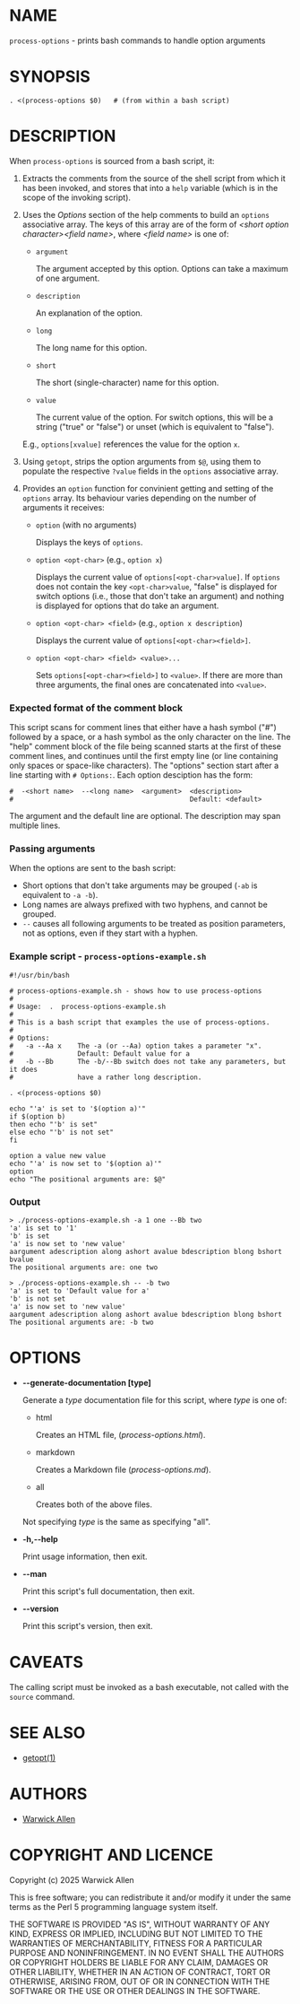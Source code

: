 # NAME

`process-options` - prints bash commands to handle option arguments

# SYNOPSIS

    . <(process-options $0)   # (from within a bash script)

# DESCRIPTION

When `process-options` is sourced from a bash script, it:

1. Extracts the comments from the source of the shell script from which it has been
invoked, and stores that into a `help` variable (which is in the scope of the
invoking script).
2. Uses the _Options_ section of the help comments to build an `options`
associative array.  The keys of this array are of the form of
_&lt;short option character>&lt;field name>_, where _&lt;field name>_ is one
of:

    - `argument`

        The argument accepted by this option.  Options can take a maximum of one
        argument.

    - `description`

        An explanation of the option.

    - `long`

        The long name for this option.

    - `short`

        The short (single-character) name for this option.

    - `value`

        The current value of the option.  For switch options, this will be a string
        ("true" or "false") or unset (which is equivalent to "false").

    E.g., `options[xvalue]` references the value for the option `x`.

3. Using `getopt`, strips the option arguments from `$@`, using them to populate
the respective `?value` fields in the `options` associative array.
4. Provides an `option` function for convinient getting and setting of the
`options` array. Its behaviour varies depending on the number of arguments it
receives:
    - `option` (with no arguments)

        Displays the keys of `options`.

    - `option <opt-char>` (e.g., `option x`)

        Displays the current value of `options[<opt-char>value]`.  If `options`
        does not contain the key `<opt-char>value`, "false" is displayed for switch
        options (i.e., those that don't take an argument) and nothing is displayed for
        options that do take an argument.

    - `option <opt-char> <field>` (e.g., `option x description`)

        Displays the current value of `options[<opt-char><field>]`.

    - `option <opt-char> <field> <value>...`

        Sets `options[<opt-char><field>]` to `<value>`.  If there are more
        than three arguments, the final ones are concatenated into `<value>`.

### Expected format of the comment block

This script scans for comment lines that either have a hash symbol ("#")
followed by a space, or a hash symbol as the only character on the line.  The
"help" comment block of the file being scanned starts at the first of these
comment lines, and continues until the first empty line (or line containing only
spaces or space-like characters).  The "options" section start after a line
starting with `# Options:`.  Each option desciption has the form:

    #  -<short name>  --<long name>  <argument>  <description>
    #                                            Default: <default>

The argument and the default line are optional.  The description may span
multiple lines.

### Passing arguments

When the options are sent to the bash script:

- Short options that don't take arguments may be grouped (`-ab` is equivalent to
`-a -b`).
- Long names are always prefixed with two hyphens, and cannot be grouped.
- `--` causes all following arguments to be treated as position parameters, not
as options, even if they start with a hyphen.

### Example script - `process-options-example.sh`

    #!/usr/bin/bash

    # process-options-example.sh - shows how to use process-options
    #
    # Usage:  .  process-options-example.sh
    #
    # This is a bash script that examples the use of process-options.
    #
    # Options:
    #   -a --Aa x    The -a (or --Aa) option takes a parameter "x".
    #                Default: Default value for a
    #   -b --Bb      The -b/--Bb switch does not take any parameters, but it does
    #                have a rather long description.

    . <(process-options $0)

    echo "'a' is set to '$(option a)'"
    if $(option b)
    then echo "'b' is set"
    else echo "'b' is not set"
    fi

    option a value new value
    echo "'a' is now set to '$(option a)'"
    option
    echo "The positional arguments are: $@"

### Output

    > ./process-options-example.sh -a 1 one --Bb two
    'a' is set to '1'
    'b' is set
    'a' is now set to 'new value'
    aargument adescription along ashort avalue bdescription blong bshort bvalue
    The positional arguments are: one two

    > ./process-options-example.sh -- -b two
    'a' is set to 'Default value for a'
    'b' is not set
    'a' is now set to 'new value'
    aargument adescription along ashort avalue bdescription blong bshort
    The positional arguments are: -b two

# OPTIONS

- **--generate-documentation \[type\]**

    Generate a _type_ documentation file for this script, where _type_ is one of:

    - html

        Creates an HTML file, (_process-options.html_).

    - markdown

        Creates a Markdown file (_process-options.md_).

    - all

        Creates both of the above files.

    Not specifying _type_ is the same as specifying "all".

- **-h,--help**

    Print usage information, then exit.

- **--man**

    Print this script's full documentation, then exit.

- **--version**

    Print this script's version, then exit.

# CAVEATS

The calling script must be invoked as a bash executable, not called with the
`source` command.

# SEE ALSO

- [getopt(1)](https://man7.org/linux/man-pages/man1/getopt.1.html)

# AUTHORS

- [Warwick Allen](https://github.com/Warwick-Allen)

# COPYRIGHT AND LICENCE

Copyright (c) 2025 Warwick Allen

This is free software; you can redistribute it and/or modify it under the same
terms as the Perl 5 programming language system itself.

THE SOFTWARE IS PROVIDED "AS IS", WITHOUT WARRANTY OF ANY KIND, EXPRESS OR
IMPLIED, INCLUDING BUT NOT LIMITED TO THE WARRANTIES OF MERCHANTABILITY, FITNESS
FOR A PARTICULAR PURPOSE AND NONINFRINGEMENT. IN NO EVENT SHALL THE AUTHORS OR
COPYRIGHT HOLDERS BE LIABLE FOR ANY CLAIM, DAMAGES OR OTHER LIABILITY, WHETHER
IN AN ACTION OF CONTRACT, TORT OR OTHERWISE, ARISING FROM, OUT OF OR IN
CONNECTION WITH THE SOFTWARE OR THE USE OR OTHER DEALINGS IN THE SOFTWARE.
